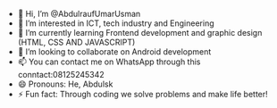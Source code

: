 - 👋 Hi, I’m @AbdulraufUmarUsman
- 👀 I’m interested in ICT, tech industry and Engineering  
- 🌱 I’m currently learning Frontend development and graphic design (HTML, CSS AND JAVASCRIPT)  
- 💞️ I’m looking to collaborate on Android development  
- 📫 You can contact me on WhatsApp through this conntact:08125245342 
- 😄 Pronouns: He, Abdulsk
- ⚡ Fun fact: Through coding we solve problems and make life better!

<!---
AbdulraufUmarUsman/AbdulraufUmarUsman is a ✨ special ✨ repository because its `README.md` (this file) appears on your GitHub profile.
You can click the Preview link to take a look at your changes.
--->
